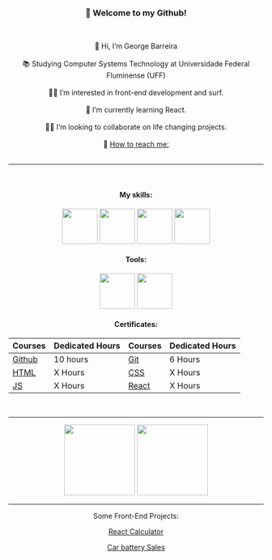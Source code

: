 <div align="center">

### 🖖 Welcome to my Github!
<br>

👋 Hi, I’m George Barreira <br><br>
📚 Studying Computer Systems Technology at Universidade Federal Fluminense (UFF) <br><br>
🏄‍♂️ I’m interested in front-end development and surf. <br><br>
🧠 I’m currently learning React. <br><br>
🤜🤛 I’m looking to collaborate on life changing projects. <br><br>
📧 [How to reach me:](https://www.linkedin.com/in/george-de-castro-barreira-22633351/) <br><br>

-----------
<br>

#### My skills:

<p align="center">
 <img style="width:70px" src="https://cdn.jsdelivr.net/gh/devicons/devicon@latest/icons/html5/html5-original-wordmark.svg" /> <img style="width:70px" src="https://cdn.jsdelivr.net/gh/devicons/devicon@latest/icons/css3/css3-original-wordmark.svg" /> <img style="width:70px" src="https://cdn.jsdelivr.net/gh/devicons/devicon@latest/icons/javascript/javascript-plain.svg" /> <img style="width:70px" src="https://cdn.jsdelivr.net/gh/devicons/devicon@latest/icons/bootstrap/bootstrap-original-wordmark.svg" />
 
 </p>

#### Tools:

<p align="center">
 <img style="width:70px" src="https://cdn.jsdelivr.net/gh/devicons/devicon@latest/icons/git/git-original-wordmark.svg" /> 
 <img style="width:70px" src="https://cdn.jsdelivr.net/gh/devicons/devicon@latest/icons/github/github-original-wordmark.svg" /> 
 </p>

#### Certificates:

| Courses |  Dedicated Hours |Courses |  Dedicated Hours |
|---------|------------------|---------|-----------------|
| [Github](https://assets.dio.me/XyQP24LjqcWgujV-xJALJYCJ-qc2VZWjmN9fQsMcUMk/f:webp/h:320/q:70/w:450/L2NlcnRpZmljYXRlcy9jb3Zlci9aNlJQVFZZVC5qcGc) | 10 hours | [Git](https://www.dio.me/certificate/UTAHC07H/share) | 6 Hours |
| [HTML]() | X Hours | [CSS]() | X Hours |
| [JS]() | X Hours | [React]() | X Hours |






<br>

-------------


<img loading="lazzy" height="140em"  src="https://github-readme-stats.vercel.app/api/top-langs/?username=georgebarreira&layout=compact&langs_count=7&theme=dracula">

<img loading="lazzy" height="140em" src="https://github-readme-stats.vercel.app/api?username=georgebarreira&show_icons=true&theme=radical">




--------------------


Some Front-End Projects:

[React Calculator](https://georgebarreira.github.io/Desafio01-Calculadora/)


[Car battery Sales](https://georgebarreira.github.io/2v4/)




<!---

Cabeçalhos MarDown

# Título 1 
## Título 2
### Título 3
#### Título 4
##### Título 5
###### Título 6

*itálico* ou _itálico_
**negrito** ou __negrito__
___negrito e itálico___

UL

- lista 1
- lista 2
    - sublista

OL

1. lista 1
2. lista 2
    1. sublista
    2. sublista2

link

[texto da imagem](https://catracalivre.com.br/wp-content/uploads/2021/08/por-do-sol-rio-mais-bonito-do-mundo.jpg)

imagem

![texto da imagem](https://catracalivre.com.br/wp-content/uploads/2021/08/por-do-sol-rio-mais-bonito-do-mundo.jpg)

código em linha

`system.out.println();`

código em bloco

```system.out.println();
system.out.println();
system.out.println();
system.out.println();
system.out.println();
```

citações

> Texto das citações

linhas 

--------------
______________

Tabelas

|   Cabeçalho 1 |   Cabeçalho 2 |
|---------------|---------------|
|   Texto 1     |   Texto 2     |
|   Texto 3     |   Texto 4     |

checkbox

- [x] Checked
- [ ] Not checked

georgebarreira/georgebarreira is a ✨ special ✨ repository because its `README.md` (this file) appears on your GitHub profile.
You can click the Preview link to take a look at your changes.
--->
</div>
